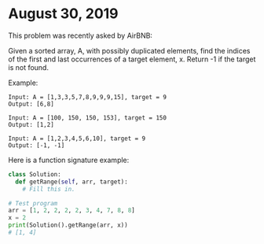# August 30, 2019

This problem was recently asked by AirBNB:

Given a sorted array, A, with possibly duplicated elements, find the indices of
the first and last occurrences of a target element, x. Return -1 if the target
is not found.

Example:

```
Input: A = [1,3,3,5,7,8,9,9,9,15], target = 9
Output: [6,8]

Input: A = [100, 150, 150, 153], target = 150
Output: [1,2]

Input: A = [1,2,3,4,5,6,10], target = 9
Output: [-1, -1]
```

Here is a function signature example:

```python
class Solution:
  def getRange(self, arr, target):
    # Fill this in.

# Test program
arr = [1, 2, 2, 2, 2, 3, 4, 7, 8, 8]
x = 2
print(Solution().getRange(arr, x))
# [1, 4]
```
